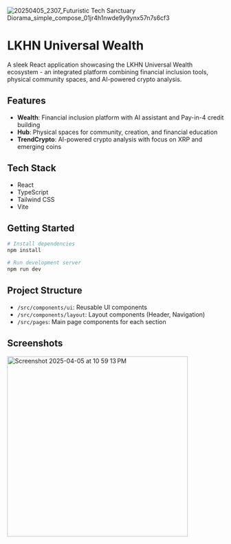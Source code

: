 ![20250405_2307_Futuristic Tech Sanctuary Diorama_simple_compose_01jr4h1nwde9y9ynx57n7s6cf3](https://github.com/user-attachments/assets/a6f3c8bf-03de-44a3-88da-4ab3617f6ba5)

# LKHN Universal Wealth

A sleek React application showcasing the LKHN Universal Wealth ecosystem - an integrated platform combining financial inclusion tools, physical community spaces, and AI-powered crypto analysis.

## Features

- **Wealth**: Financial inclusion platform with AI assistant and Pay-in-4 credit building
- **Hub**: Physical spaces for community, creation, and financial education
- **TrendCrypto**: AI-powered crypto analysis with focus on XRP and emerging coins

## Tech Stack

- React
- TypeScript
- Tailwind CSS
- Vite

## Getting Started

```bash
# Install dependencies
npm install

# Run development server
npm run dev
```

## Project Structure

- `/src/components/ui`: Reusable UI components
- `/src/components/layout`: Layout components (Header, Navigation)
- `/src/pages`: Main page components for each section

## Screenshots
<img width="420" alt="Screenshot 2025-04-05 at 10 59 13 PM" src="https://github.com/user-attachments/assets/10bb20c6-baf3-459d-80d1-dd3e5557e37f" />
